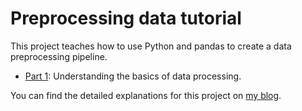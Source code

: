 # Preprocessing data tutorial

This project teaches how to use Python and pandas to create a data preprocessing pipeline.

- [Part 1](part-1.ipynb): Understanding the basics of data processing.

You can find the detailed explanations for this project on [my blog](https://jinchuika.com/en/).
